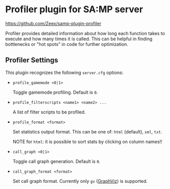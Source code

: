 Profiler plugin for SA:MP server
================================

https://github.com/Zeex/samp-plugin-profiler

Profiler provides detailed information about how long each function takes to execute and how many times
it is called. This can be helpful in finding bottlenecks or "hot spots" in code for further optimization.

Profiler Settings
-----------------

This plugin recognizes the following `server.cfg` options:

*	`profile_gamemode <0|1>`

	Toggle gamemode profiling. Default is `0`.

*	`profile_filterscripts <name1> <name2> ...`

	A list of filter scripts to be profiled.

*	`profile_format <format>`

	Set statistics output format. This can be one of: `html` (default), `xml`, `txt`.

	NOTE for `html`: it is possible to sort stats by clicking on column names!!

*	`call_graph <0|1>`

	Toggle call graph generation. Default is `0`.

*	`call_graph_format <format>`

	Set call graph format. Currently only `gv` ([GraphViz](http://www.graphviz.org)) is supported.

